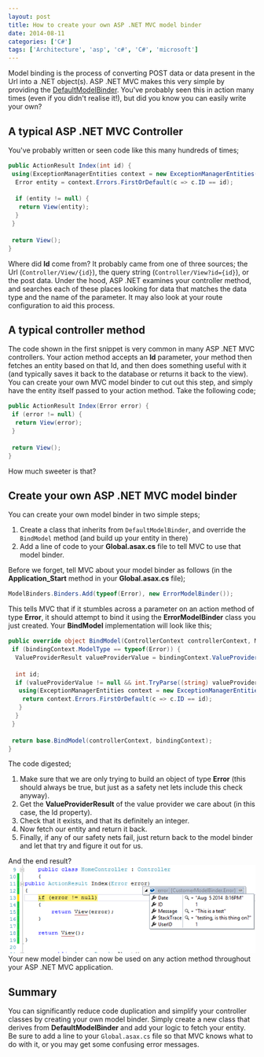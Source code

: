```yaml
---
layout: post
title: How to create your own ASP .NET MVC model binder
date: 2014-08-11
categories: ['C#']
tags: ['Architecture', 'asp', 'c#', 'C#', 'microsoft']
---
```


Model binding is the process of converting POST data or data present in the Url into a .NET object(s). ASP .NET MVC makes this very simple by providing the [DefaultModelBinder](<http://msdn.microsoft.com/en-us/library/system.web.mvc.defaultmodelbinder(v=vs.118).aspx>). You've probably seen this in action many times (even if you didn't realise it!), but did you know you can easily write your own?

## A typical ASP .NET MVC Controller

You've probably written or seen code like this many hundreds of times;

```csharp
public ActionResult Index(int id) {
 using(ExceptionManagerEntities context = new ExceptionManagerEntities()) {
  Error entity = context.Errors.FirstOrDefault(c => c.ID == id);

  if (entity != null) {
   return View(entity);
  }
 }

 return View();
}
```

Where did **Id** come from? It probably came from one of three sources; the Url (`Controller/View/{id}`), the query string (`Controller/View?id={id}`), or the post data. Under the hood, ASP .NET examines your controller method, and searches each of these places looking for data that matches the data type and the name of the parameter. It may also look at your route configuration to aid this process.

## A typical controller method

The code shown in the first snippet is very common in many ASP .NET MVC controllers. Your action method accepts an **Id** parameter, your method then fetches an entity based on that Id, and then does something useful with it (and typically saves it back to the database or returns it back to the view). You can create your own MVC model binder to cut out this step, and simply have the entity itself passed to your action method. Take the following code;

```csharp
public ActionResult Index(Error error) {
 if (error != null) {
  return View(error);
 }

 return View();
}
```

How much sweeter is that?

## Create your own ASP .NET MVC model binder

You can create your own model binder in two simple steps;

1.  Create a class that inherits from `DefaultModelBinder`, and override the `BindModel` method (and build up your entity in there)
2.  Add a line of code to your **Global.asax.cs** file to tell MVC to use that model binder.

Before we forget, tell MVC about your model binder as follows (in the **Application_Start** method in your **Global.asax.cs** file);

```csharp
ModelBinders.Binders.Add(typeof(Error), new ErrorModelBinder());
```

This tells MVC that if it stumbles across a parameter on an action method of type **Error**, it should attempt to bind it using the **ErrorModelBinder** class you just created. Your **BindModel** implementation will look like this;

```csharp
public override object BindModel(ControllerContext controllerContext, ModelBindingContext bindingContext) {
 if (bindingContext.ModelType == typeof(Error)) {
  ValueProviderResult valueProviderValue = bindingContext.ValueProvider.GetValue("id");

  int id;
  if (valueProviderValue != null && int.TryParse((string) valueProviderValue.RawValue, out id)) {
   using(ExceptionManagerEntities context = new ExceptionManagerEntities()) {
    return context.Errors.FirstOrDefault(c => c.ID == id);
   }
  }
 }

 return base.BindModel(controllerContext, bindingContext);
}
```

The code digested;

1.  Make sure that we are only trying to build an object of type **Error** (this should always be true, but just as a safety net lets include this check anyway).
2.  Get the **ValueProviderResult** of the value provider we care about (in this case, the Id property).
3.  Check that it exists, and that its definitely an integer.
4.  Now fetch our entity and return it back.
5.  Finally, if any of our safety nets fail, just return back to the model binder and let that try and figure it out for us.

And the end result? ![ErrorIsBound](ErrorIsBound.png) Your new model binder can now be used on any action method throughout your ASP .NET MVC application.

## Summary

You can significantly reduce code duplication and simplify your controller classes by creating your own model binder. Simply create a new class that derives from **DefaultModelBinder** and add your logic to fetch your entity. Be sure to add a line to your `Global.asax.cs` file so that MVC knows what to do with it, or you may get some confusing error messages.
